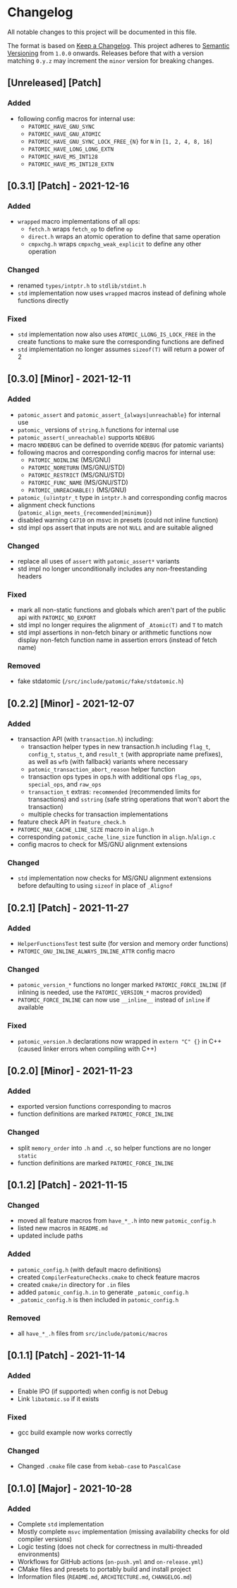 # Changelog
All notable changes to this project will be documented in this file.

The format is based on [Keep a Changelog](https://keepachangelog.com/en/1.0.0/).
This project adheres to [Semantic Versioning](https://semver.org/spec/v2.0.0.html)
from `1.0.0` onwards. Releases before that with a version matching `0.y.z` may
increment the `minor` version for breaking changes.

## [Unreleased] [Patch]
### Added
- following config macros for internal use:
  - `PATOMIC_HAVE_GNU_SYNC`
  - `PATOMIC_HAVE_GNU_ATOMIC`
  - `PATOMIC_HAVE_GNU_SYNC_LOCK_FREE_{N}` for `N` in `[1, 2, 4, 8, 16]`
  - `PATOMIC_HAVE_LONG_LONG_EXTN`
  - `PATOMIC_HAVE_MS_INT128`
  - `PATOMIC_HAVE_MS_INT128_EXTN`

## [0.3.1] [Patch] - 2021-12-16
### Added
- `wrapped` macro implementations of all ops:
  - `fetch.h` wraps `fetch_op` to define `op`
  - `direct.h` wraps an atomic operation to define that same operation
  - `cmpxchg.h` wraps `cmpxchg_weak_explicit` to define any other operation
### Changed
- renamed `types/intptr.h` to `stdlib/stdint.h`
- `std` implementation now uses `wrapped` macros instead of defining whole
  functions directly
### Fixed
- `std` implementation now also uses `ATOMIC_LLONG_IS_LOCK_FREE` in the create
  functions to make sure the corresponding functions are defined
- `std` implementation no longer assumes `sizeof(T)` will return a power of 2

## [0.3.0] [Minor] - 2021-12-11
### Added
- `patomic_assert` and `patomic_assert_{always|unreachable}` for internal use
- `patomic_` versions of `string.h` functions for internal use
- `patomic_assert(_unreachable)` supports `NDEBUG`
- macro `NNDEBUG` can be defined to override `NDEBUG` (for patomic variants)
- following macros and corresponding config macros for internal use:
  - `PATOMIC_NOINLINE` (MS/GNU)
  - `PATOMIC_NORETURN` (MS/GNU/STD)
  - `PATOMIC_RESTRICT` (MS/GNU/STD)
  - `PATOMIC_FUNC_NAME` (MS/GNU/STD)
  - `PATOMIC_UNREACHABLE()` (MS/GNU)
- `patomic_(u)intptr_t` type in `intptr.h` and corresponding config macros
- alignment check functions (`patomic_align_meets_{recommended|minimum}`)
- disabled warning `C4710` on msvc in presets (could not inline function)
- std impl ops assert that inputs are not `NULL` and are suitable aligned
### Changed
- replace all uses of `assert` with `patomic_assert*` variants
- std impl no longer unconditionally includes any non-freestanding headers
### Fixed
- mark all non-static functions and globals which aren't part of the public api
  with `PATOMIC_NO_EXPORT`
- std impl no longer requires the alignment of `_Atomic(T)` and `T` to match
- std impl assertions in non-fetch binary or arithmetic functions now display
  non-fetch function name in assertion errors (instead of fetch name)
### Removed
- fake stdatomic (`/src/include/patomic/fake/stdatomic.h`)

## [0.2.2] [Minor] - 2021-12-07
### Added
- transaction API (with `transaction.h`) including:
  - transaction helper types in new transaction.h including `flag_t`, `config_t`,
  `status_t`, and `result_t` (with appropriate name prefixes), as well as `wfb`
  (with fallback) variants where necessary
  - `patomic_transaction_abort_reason` helper function
  - transaction ops types in ops.h with additional ops `flag_ops`, `special_ops`,
  and `raw_ops`
  - `transaction_t` extras: `recommended` (recommended limits for transactions)
  and `sstring` (safe string operations that won't abort the transaction)
  - multiple checks for transaction implementations
- feature check API in `feature_check.h`
- `PATOMIC_MAX_CACHE_LINE_SIZE` macro in `align.h`
- corresponding `patomic_cache_line_size` function in `align.h`/`align.c`
- config macros to check for MS/GNU alignment extensions
### Changed
- `std` implementation now checks for MS/GNU alignment extensions before
  defaulting to using `sizeof` in place of `_Alignof`

## [0.2.1] [Patch] - 2021-11-27
### Added
- `HelperFunctionsTest` test suite (for version and memory order functions)
- `PATOMIC_GNU_INLINE_ALWAYS_INLINE_ATTR` config macro
### Changed
- `patomic_version_*` functions no longer marked `PATOMIC_FORCE_INLINE`
  (if inlining is needed, use the `PATOMIC_VERSION_*` macros provided)
- `PATOMIC_FORCE_INLINE` can now use `__inline__` instead of `inline` if
  available
### Fixed
- `patomic_version.h` declarations now wrapped in `extern "C" {}` in C++
  (caused linker errors when compiling with C++)

## [0.2.0] [Minor] - 2021-11-23
### Added
- exported version functions corresponding to macros
- function definitions are marked `PATOMIC_FORCE_INLINE`
### Changed
- split `memory_order` into `.h` and `.c`, so helper functions are no
  longer `static`
- function definitions are marked `PATOMIC_FORCE_INLINE`

## [0.1.2] [Patch] - 2021-11-15
### Changed
- moved all feature macros from `have_*_.h` into new `patomic_config.h`
- listed new macros in `README.md`
- updated include paths
### Added
- `patomic_config.h` (with default macro definitions)
- created `CompilerFeatureChecks.cmake` to check feature macros
- created `cmake/in` directory for `.in` files
- added `patomic_config.h.in` to generate `_patomic_config.h`
- `_patomic_config.h` is then included in `patomic_config.h`
### Removed
- all `have_*_.h` files from `src/include/patomic/macros`

## [0.1.1] [Patch] - 2021-11-14
### Added
- Enable IPO (if supported) when config is not Debug
- Link `libatomic.so` if it exists
### Fixed
- gcc build example now works correctly
### Changed
- Changed `.cmake` file case from `kebab-case` to `PascalCase`

## [0.1.0] [Major] - 2021-10-28
### Added
- Complete `std` implementation
- Mostly complete `msvc` implementation (missing availability checks for old 
  compiler versions)
- Logic testing (does not check for correctness in multi-threaded environments)
- Workflows for GitHub actions (`on-push.yml` and `on-release.yml`)
- CMake files and presets to portably build and install project
- Information files (`README.md`, `ARCHITECTURE.md`, `CHANGELOG.md`)
